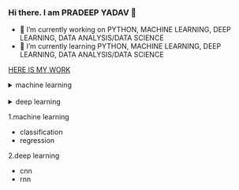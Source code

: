 ### Hi there. I am PRADEEP YADAV 👋

- 🔭 I’m currently working on PYTHON, MACHINE LEARNING, DEEP LEARNING, DATA ANALYSIS/DATA SCIENCE
- 🌱 I’m currently learning PYTHON, MACHINE LEARNING, DEEP LEARNING, DATA ANALYSIS/DATA SCIENCE

<!--
**pradeep-dsml/pradeep-dsml** is a ✨ _special_ ✨ repository because its `README.md` (this file) appears on your GitHub profile.

Here are some ideas to get you started:

- 🔭 I’m currently working on ...
- 🌱 I’m currently learning ...
- 👯 I’m looking to collaborate on ...
- 🤔 I’m looking for help with ...
- 💬 Ask me about ...
- 📫 How to reach me: ...
- 😄 Pronouns: ...
- ⚡ Fun fact: ...
-->
[HERE IS MY WORK](https://github.com/pradeep-dsml/model-deployment-using-flask-and-heroku)
<details>
  <summary>machine learning</summary></br>
    <details>
      <summary>classification</summary>
    </details>
    <details>
      <summary>regression</summary>
    </details>
</details></br>



<details>
  <summary>deep learning</summary>
    <details>
      <summary>computer vision(CNN)</summary>
    </details>
    <details>
      <summary>reccurent neural network(RNN)</summary>
    </details></br>
</details>



1.machine learning
- classification
- regression

2.deep learning
- cnn
- rnn
